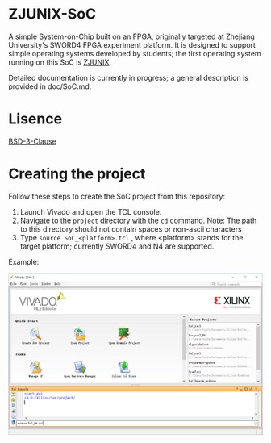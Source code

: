 # ZJUNIX-SoC

A simple System-on-Chip built on an FPGA, originally targeted at Zhejiang University's SWORD4 FPGA experiment platform. It is designed to support simple operating systems developed by students; the first operating system running on this SoC is [ZJUNIX](https://github.com/ZJUNIX/ZJUNIX).

Detailed documentation is currently in progress; a general description is provided in doc/SoC.md.

# Lisence

[BSD-3-Clause](./LICENSE)

# Creating the project

Follow these steps to create the SoC project from this repository:

1. Launch Vivado and open the TCL console.
2. Navigate to the ```project``` directory with the ```cd``` command.
   Note: The path to this directory should not contain spaces or non-ascii characters
3. Type ```source SoC_<platform>.tcl``` , where \<platform\> stands for the target platform; currently SWORD4 and N4 are supported.


Example:

![](doc/image/create_project.png)

